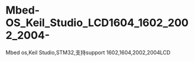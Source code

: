 # Mbed-OS_Keil_Studio_LCD1604_1602_2002_2004-
Mbed os,Keil Studio,STM32,支持support 1602,1604,2002,2004LCD 
